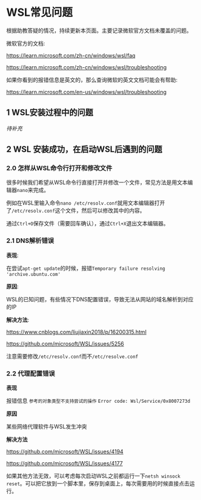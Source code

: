 # WSL常见问题

根据助教答疑的情况，持续更新本页面。主要记录微软官方文档未覆盖的问题。

微软官方的文档:

https://learn.microsoft.com/zh-cn/windows/wsl/faq 

https://learn.microsoft.com/zh-cn/windows/wsl/troubleshooting 

如果你看到的报错信息是英文的，那么查询微软的英文文档可能会有帮助:

https://learn.microsoft.com/en-us/windows/wsl/troubleshooting

## 1 WSL安装过程中的问题

*待补充*

## 2 WSL 安装成功，在启动WSL后遇到的问题

### 2.0 怎样从WSL命令行打开和修改文件

很多时候我们希望从WSL命令行直接打开并修改一个文件，常见方法是用文本编辑器`nano`来完成。

例如在WSL里输入命令`nano /etc/resolv.conf`就用文本编辑器打开了`/etc/resolv.conf`这个文件，然后可以修改其中的内容。

通过`Ctrl+O`保存文件（需要回车确认），通过`Ctrl+X`退出文本编辑器。

### 2.1 DNS解析错误

**表现**: 

在尝试`apt-get update`的时候，报错`Temporary failure resolving 'archive.ubuntu.com'`

**原因**: 

WSL的已知问题，有些情况下DNS配置错误，导致无法从网站的域名解析到对应的IP

**解决方法**: 

https://www.cnblogs.com/liujiaxin2018/p/16200315.html

https://github.com/microsoft/WSL/issues/5256 

注意需要修改`/etc/resolv.conf`而不`/etc/resolve.conf`

### 2.2 代理配置错误

**表现**

报错信息 `参考的对象类型不支持尝试的操作`  `Error code: Wsl/Service/0x8007273d`

**原因**

某些网络代理软件与WSL发生冲突

**解决方法**

https://github.com/microsoft/WSL/issues/4194

https://github.com/microsoft/WSL/issues/4177

如果其他方法无效，可以考虑每次启动WSL之前都运行一下`netsh winsock reset`。可以把它放到一个脚本里，保存到桌面上，每次需要用的时候直接点击运行。
